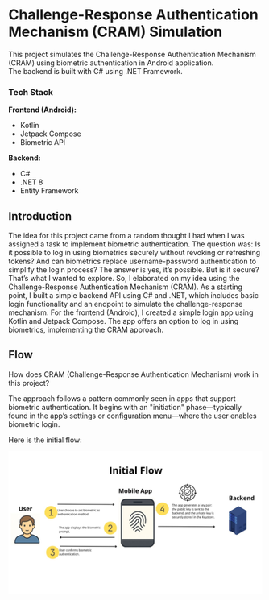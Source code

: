 # Challenge-Response Authentication Mechanism (CRAM) Simulation
This project simulates the Challenge-Response Authentication Mechanism (CRAM) using biometric authentication in Android application.  
The backend is built with C# using .NET Framework.

### Tech Stack

**Frontend (Android):**
- Kotlin
- Jetpack Compose
- Biometric API


**Backend:**
- C#
- .NET 8
- Entity Framework

## Introduction
The idea for this project came from a random thought I had when I was assigned a task to implement biometric authentication. 
The question was: Is it possible to log in using biometrics securely without revoking or refreshing tokens? And can biometrics replace username-password authentication to simplify the login process? The answer is yes, it’s possible. But is it secure? That’s what I wanted to explore. 
So, I elaborated on my idea using the Challenge-Response Authentication Mechanism (CRAM). As a starting point, I built a simple backend API using C# and .NET, which includes basic login functionality and an endpoint to simulate the challenge-response mechanism.
For the frontend (Android), I created a simple login app using Kotlin and Jetpack Compose. The app offers an option to log in using biometrics, implementing the CRAM approach.

## Flow

How does CRAM (Challenge-Response Authentication Mechanism) work in this project?

The approach follows a pattern commonly seen in apps that support biometric authentication. It begins with an "initiation" phase—typically found in the app’s settings or configuration menu—where the user enables biometric login.

Here is the initial flow:

![Initial Flow](https://raw.githubusercontent.com/moha-sihab/Challenge-Response-Authentication/refs/heads/main/ss/init.jpg)


